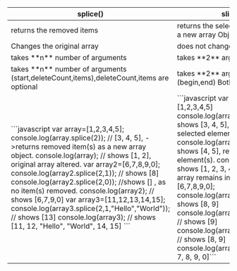 <table>
  <thead>
    <tr>
      <th>splice()</th>
      <th>slice()</th>      
    </tr>
  </thead>
  <tbody>
    <tr>
      <td>returns the removed items</td>
      <td>returns the selected elements as a new array Object</td>      
    </tr>
    <tr>
      <td>Changes the original array </td>
      <td>does not change original array </td>     
    </tr>
    <tr>
      <td>takes **n** number of arguments</td>
      <td>takes **2** arguments</td>     
    </tr>
     <tr>
      <td>takes **n** number of arguments (start,deleteCount,items),deleteCount,items are optional</td>
      <td>takes **2** arguments (begin,end) Both are optional</td>     
    </tr>
     <tr>
      <td> ```javascript        
        var array=[1,2,3,4,5];
console.log(array.splice(2));
// [3, 4, 5], ->returns removed item(s) as a new array object.
        console.log(array);
// shows [1, 2], original array altered. 
var array2=[6,7,8,9,0];
console.log(array2.splice(2,1));
// shows [8] 
console.log(array2.splice(2,0));
//shows [] , as no item(s) removed.
 console.log(array2);
// shows [6,7,9,0] 
var array3=[11,12,13,14,15];
console.log(array3.splice(2,1,"Hello","World"));
// shows [13] 
console.log(array3);
// shows [11, 12, "Hello", "World", 14, 15] ```</td>       
      <td>
      ```javascript
      var array=[1,2,3,4,5]
console.log(array.slice(2));
// shows [3, 4, 5], returned selected element(s). 
console.log(array.slice(-2));
// shows [4, 5], returned selected element(s).
console.log(array);
// shows [1, 2, 3, 4, 5], original array remains intact. 
var array2=[6,7,8,9,0];
console.log(array2.slice(2,4));
// shows [8, 9] 
console.log(array2.slice(-2,4));
// shows [9] 
console.log(array2.slice(-3,-1));
// shows [8, 9] 
console.log(array2);
// shows [6, 7, 8, 9, 0]```</td>     
    </tr>    
  </tbody>
</table>

